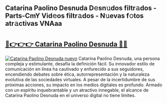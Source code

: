 ## Catarina Paolino Desnuda D𝚎sn𝚞dos filtr𝚊dos - Parts-CmY Vid𝚎os filtr𝚊dos - N𝚞evas f𝚘tos atr𝚊ctivas VNAaa

# <h2><a href="http://mb4yyr.tromn.icu/?c=Catarina+Paolino+Desnuda">🔗👉👉👉 Catarina Paolino Desnuda 🔗🔗</a></h2>

[![Catarina Paolino Desnuda nuevo](https://i.imgur.com/pEAQMta.gif)](http://mb4yyr.tromn.icu/?c=Catarina+Paolino+Desnuda)
Catarina Paolino Desnuda, una persona compleja y estimulante, desafía la definición fácil. Su innovador estilo de comunicación en línea ha cautivado y enfurecido a sus seguidores, encendiendo debates sobre ética, autorrepresentación y la naturaleza evolutiva de las sociedades virtuales. A pesar de la incertidumbre de sus próximas acciones, su impacto en los medios digitales es profundo. Armado con un espíritu inquebrantable y un atractivo innegable, el alcance de Catarina Paolino Desnuda en el universo digital no tiene límites.
